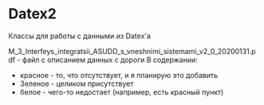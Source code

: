 # Datex2
Классы для работы с данными из Datex'а

M_3_Interfeys_integratsii_ASUDD_s_vneshnimi_sistemami_v2_0_20200131.pdf - файл с описанием данных с дороги 
В содержании:
- красное - то, что отсутствует, и я планирую это добавить
- Зеленое - целиком присутствует
- белое - чего-то недостает (например, есть красный пункт)
